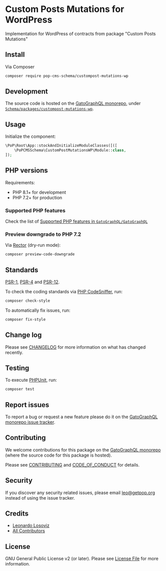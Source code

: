# Custom Posts Mutations for WordPress

<!--
[![Build Status][ico-travis]][link-travis]
[![Quality Score][ico-code-quality]][link-code-quality]
[![Software License][ico-license]](LICENSE.md)
[![Latest Version on Packagist][ico-version]][link-packagist]
[![Coverage Status][ico-scrutinizer]][link-scrutinizer]
[![Total Downloads][ico-downloads]][link-downloads]
-->

Implementation for WordPress of contracts from package "Custom Posts Mutations"

## Install

Via Composer

``` bash
composer require pop-cms-schema/custompost-mutations-wp
```

## Development

The source code is hosted on the [GatoGraphQL monorepo](https://github.com/GatoGraphQL/GatoGraphQL), under [`Schema/packages/custompost-mutations-wp`](https://github.com/GatoGraphQL/GatoGraphQL/tree/master/layers/Schema/packages/custompost-mutations-wp).

## Usage

Initialize the component:

``` php
\PoP\Root\App::stockAndInitializeModuleClasses([([
    \PoPCMSSchema\CustomPostMutationsWP\Module::class,
]);
```

## PHP versions

Requirements:

- PHP 8.1+ for development
- PHP 7.2+ for production

### Supported PHP features

Check the list of [Supported PHP features in `GatoGraphQL/GatoGraphQL`](https://github.com/GatoGraphQL/GatoGraphQL/blob/master/docs/supported-php-features.md)

### Preview downgrade to PHP 7.2

Via [Rector](https://github.com/rectorphp/rector) (dry-run mode):

```bash
composer preview-code-downgrade
```

## Standards

[PSR-1](https://www.php-fig.org/psr/psr-1), [PSR-4](https://www.php-fig.org/psr/psr-4) and [PSR-12](https://www.php-fig.org/psr/psr-12).

To check the coding standards via [PHP CodeSniffer](https://github.com/squizlabs/PHP_CodeSniffer), run:

``` bash
composer check-style
```

To automatically fix issues, run:

``` bash
composer fix-style
```

## Change log

Please see [CHANGELOG](CHANGELOG.md) for more information on what has changed recently.

## Testing

To execute [PHPUnit](https://phpunit.de/), run:

``` bash
composer test
```

## Report issues

To report a bug or request a new feature please do it on the [GatoGraphQL monorepo issue tracker](https://github.com/GatoGraphQL/GatoGraphQL/issues).

## Contributing

We welcome contributions for this package on the [GatoGraphQL monorepo](https://github.com/GatoGraphQL/GatoGraphQL) (where the source code for this package is hosted).

Please see [CONTRIBUTING](CONTRIBUTING.md) and [CODE_OF_CONDUCT](CODE_OF_CONDUCT.md) for details.

## Security

If you discover any security related issues, please email leo@getpop.org instead of using the issue tracker.

## Credits

- [Leonardo Losoviz][link-author]
- [All Contributors][link-contributors]

## License

GNU General Public License v2 (or later). Please see [License File](LICENSE.md) for more information.

[ico-version]: https://img.shields.io/packagist/v/pop-cms-schema/custompost-mutations-wp.svg?style=flat-square
[ico-license]: https://img.shields.io/badge/license-GPLv2-brightgreen.svg?style=flat-square
[ico-travis]: https://img.shields.io/travis/pop-cms-schema/custompost-mutations-wp/master.svg?style=flat-square
[ico-scrutinizer]: https://img.shields.io/scrutinizer/coverage/g/pop-cms-schema/custompost-mutations-wp.svg?style=flat-square
[ico-code-quality]: https://img.shields.io/scrutinizer/g/pop-cms-schema/custompost-mutations-wp.svg?style=flat-square
[ico-downloads]: https://img.shields.io/packagist/dt/pop-cms-schema/custompost-mutations-wp.svg?style=flat-square

[link-packagist]: https://packagist.org/packages/pop-cms-schema/custompost-mutations-wp
[link-travis]: https://travis-ci.org/pop-cms-schema/custompost-mutations-wp
[link-scrutinizer]: https://scrutinizer-ci.com/g/pop-cms-schema/custompost-mutations-wp/code-structure
[link-code-quality]: https://scrutinizer-ci.com/g/pop-cms-schema/custompost-mutations-wp
[link-downloads]: https://packagist.org/packages/pop-cms-schema/custompost-mutations-wp
[link-author]: https://github.com/leoloso
[link-contributors]: ../../../../../../contributors
